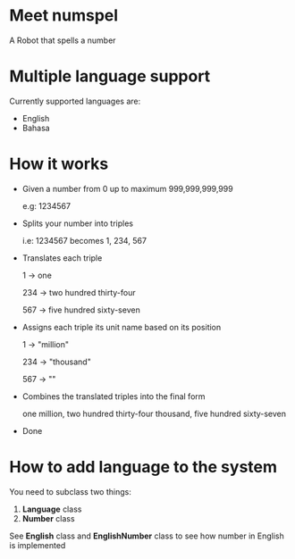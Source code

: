 # Meet numspel
A Robot that spells a number

# Multiple language support
Currently supported languages are:
- English
- Bahasa

# How it works
- Given a number from 0 up to maximum 999,999,999,999

  e.g: 1234567
  
- Splits your number into triples

  i.e: 1234567 becomes 1, 234, 567
  
- Translates each triple

  1   -> one

  234 -> two hundred thirty-four

  567 -> five hundred sixty-seven
  
- Assigns each triple its unit name based on its position

  1   -> "million"

  234 -> "thousand"

  567 -> ""
  
- Combines the translated triples into the final form

  one million, two hundred thirty-four thousand, five hundred sixty-seven

- Done

# How to add language to the system
  You need to subclass two things:
  1. **Language** class
  2. **Number** class

  See **English** class and **EnglishNumber** class to see how number in English is implemented
